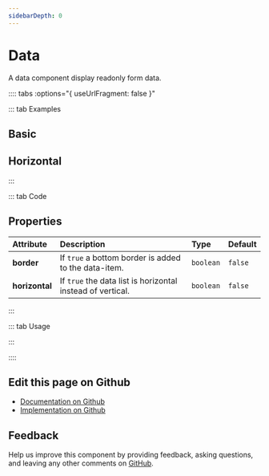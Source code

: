 ```yaml
---
sidebarDepth: 0
---
```


# Data


<!-- START: human documentation top -->

A data component display readonly form data.

<!-- END: human documentation top -->

:::: tabs :options="{ useUrlFragment: false }"

::: tab Examples

## Basic

<ClientOnly><docs-demo-bal-data-30></docs-demo-bal-data-30></ClientOnly>


## Horizontal

<ClientOnly><docs-demo-bal-data-31></docs-demo-bal-data-31></ClientOnly>


:::

::: tab Code

## Properties


| Attribute      | Description                                                | Type      | Default |
| :------------- | :--------------------------------------------------------- | :-------- | :------ |
| **border**     | If `true` a bottom border is added to the data-item.       | `boolean` | `false` |
| **horizontal** | If `true` the data list is horizontal instead of vertical. | `boolean` | `false` |


:::

::: tab Usage

<!-- START: human documentation usage -->

<!-- END: human documentation usage -->

:::


::::

## Edit this page on Github

* [Documentation on Github](https://github.com/baloise/design-system/blob/master/docs/src/components/components/bal-data.md)
* [Implementation on Github](https://github.com/baloise/design-system/blob/master/packages/components/src/components/bal-data)

## Feedback

Help us improve this component by providing feedback, asking questions, and leaving any other comments on [GitHub](https://github.com/baloise/design-system/issues/new).

